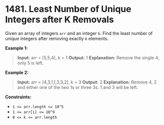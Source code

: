 # 1481. Least Number of Unique Integers after K Removals

Given an array of integers `arr` and an integer `k`. Find the least number of unique integers after removing exactly `k` elements.

**Example 1:**

> **Input:** arr = [5,5,4], k = 1
> **Output:** 1
> **Explanation:** Remove the single 4, only 5 is left.

**Example 2:**

> **Input:** arr = [4,3,1,1,3,3,2], k = 3
> **Output:** 2
> **Explanation:** Remove 4, 2 and either one of the two 1s or three 3s. 1 and 3 will be left.

**Constraints:**

- `1 <= arr.length <= 10^5`
- `1 <= arr[i] <= 10^9`
- `0 <= k <= arr.length`

